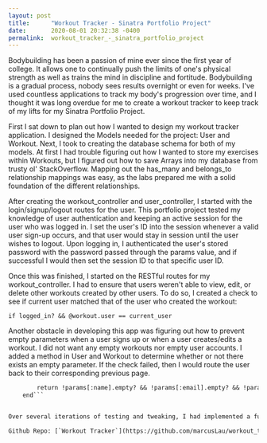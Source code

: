 ```yaml
---
layout: post
title:      "Workout Tracker - Sinatra Portfolio Project"
date:       2020-08-01 20:32:38 -0400
permalink:  workout_tracker_-_sinatra_portfolio_project
---
```


Bodybuilding has been a passion of mine ever since the first year of college. It allows one to continually push the limits of one's physical strength as well as trains the mind in discipline and fortitude. Bodybuilding is a gradual process, nobody sees results overnight or even for weeks. I've used countless applications to track my body's progression over time, and I thought it was long overdue for me to create a workout tracker to keep track of my lifts for my Sinatra Portfolio Project.


First I sat down to plan out how I wanted to design my workout tracker application. I designed  the Models needed for the project: User and Workout. Next, I took to creating the database schema for both of my models. At first I had trouble figuring out how I wanted to store my exercises within Workouts, but I figured out how to save Arrays into my database from trusty ol' StackOverflow. Mapping out the has_many and belongs_to relationship mappings was easy, as the labs prepared me with a solid foundation of the different relationships. 


After creating the workout_controller and user_controller, I started with the login/signup/logout routes for the user. 
This portfolio project tested my knowledge of user authentication and keeping an active session for the user who was logged in. I set the user's ID into the session whenever a valid user sign-up occurs, and that user would stay in session until the user wishes to logout. Upon logging in, I authenticated the user's stored password with the password passed through the params value, and if successful I would then set the session ID to that specific user ID.

Once this was finished, I started on the RESTful routes for my workout_controller. I had to ensure that users weren't able to view, edit, or delete other workouts created by other users. To do so, I created a check to see if current user matched that of the user who created the workout:

``` if logged_in? && @workout.user == current_user ``` 

Another obstacle in developing this app was figuring out how to prevent empty parameters when a user signs up or when a user creates/edits a workout. I did not want any empty workouts nor empty user accounts. I added a method in User and Workout to determine whether or not there exists an empty parameter. If the check failed, then I would route the user back to their corresponding previous page. 

``` def self.valid?(params)
        return !params[:name].empty? && !params[:email].empty? && !params[:password].empty?
    end```


Over several iterations of testing and tweaking, I had implemented a fully working workout tracker. My workout tracker had the ability to create a workout with a title, date of workout, and a list of exercises, but I wanted to also keep track of the weights lifted for each of these workouts. I refactored my schema to include an array of weights and edited each of my .erb files to reflect the additional parameter. In the future I wish to continue developing this application and make it beautiful with some minimalist CSS, but I have much to learn about CSS and the frontend so it will be a journey.

Github Repo: [`Workout Tracker`](https://github.com/marcusLau/workout_tracker)
